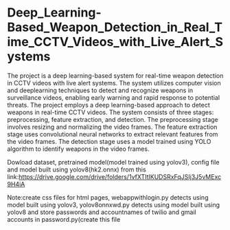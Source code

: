 # Deep_Learning-Based_Weapon_Detection_in_Real_Time_CCTV_Videos_with_Live_Alert_Systems
The project is a deep learning-based system for real-time weapon detection in CCTV videos with live alert systems. The system utilizes computer vision and deeplearning techniques to detect and recognize weapons in surveillance videos, enabling early warning and rapid response to potential threats. The project employs a deep learning-based approach to detect weapons in real-time CCTV videos. The system consists of three stages: preprocessing, feature extraction, and detection. The preprocessing stage involves resizing and normalizing the video frames. The feature extraction stage uses convolutional neural networks to extract relevant features from the video frames. The detection stage uses a model trained using YOLO algorithm to identify weapons in the video frames.

Dowload dataset, pretrained model(model trained using yolov3), config file and model built using yolov8(hk2.onnx) from this link:https://drive.google.com/drive/folders/1vfXTItIKUDSRxFqJSIj3J5vMExc9H4iA

Note:create css files for html pages, webappwithlogin.py detects using model built using yolov3, yolov8onnxwd.py detects using model built using yolov8 and store passwords and accountnames of twilio and gmail accounts in password.py(create this file 
